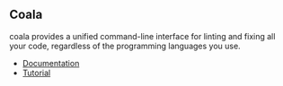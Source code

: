 ## Coala

coala provides a unified command-line interface for linting and fixing all your code, regardless of the programming languages you use.

- [Documentation](http://docs.coala.io/en/latest/index.html)
- [Tutorial](http://docs.coala.io/en/latest/Users/Tutorial.html)
